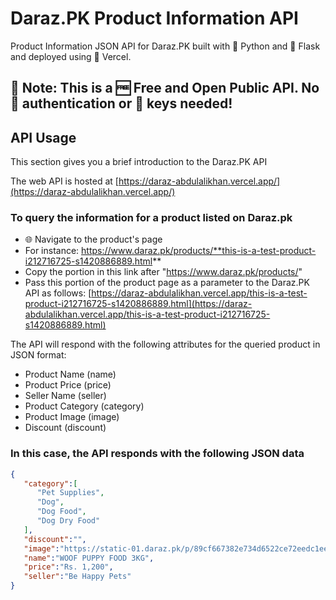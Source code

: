 # Daraz.PK Product Information API

Product Information JSON API for Daraz.PK built with 🐍 Python and 🏺 Flask and deployed using 🔼 Vercel.

## 📢 Note: This is a 🆓 Free and Open Public API. No 🚪 authentication or 🔑 keys needed!

## API Usage

This section gives you a brief introduction to the Daraz.PK API

The web API is hosted at [https://daraz-abdulalikhan.vercel.app/](https://daraz-abdulalikhan.vercel.app/)

### To query the information for a product listed on Daraz.pk 

   - 🌐 Navigate to the product's page
   - For instance: https://www.daraz.pk/products/**this-is-a-test-product-i212716725-s1420886889.html**
   - Copy the portion in this link after "https://www.daraz.pk/products/"
   - Pass this portion of the product page as a parameter to the Daraz.PK API as follows:
   [https://daraz-abdulalikhan.vercel.app/this-is-a-test-product-i212716725-s1420886889.html](https://daraz-abdulalikhan.vercel.app/this-is-a-test-product-i212716725-s1420886889.html)

The API will respond with the following attributes for the queried product in JSON format:
- Product Name (name)
- Product Price (price)
- Seller Name (seller)
- Product Category (category)
- Product Image (image)
- Discount (discount)

### In this case, the API responds with the following JSON data

```json
{
   "category":[
      "Pet Supplies",
      "Dog",
      "Dog Food",
      "Dog Dry Food"
   ],
   "discount":"",
   "image":"https://static-01.daraz.pk/p/89cf667382e734d6522ce72eedc1eed2.jpg",
   "name":"WOOF PUPPY FOOD 3KG",
   "price":"Rs. 1,200",
   "seller":"Be Happy Pets"
}
```
